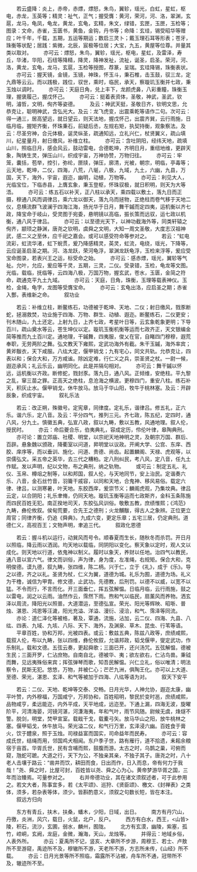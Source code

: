 <!-- { "loadSidebar": true } -->
　　若云盛降：炎上，赤帝，赤熛，熛怒，朱鸟，翼轸，瑶光，白虹，星虹，枢电，赤龙，玉英等；精灵：祉气，正气；握受膺：黄河，荣河，河、洛，翠渊，玄扈，龙马，龟凤，龟龙，黄龙，玄龟，玄精，朱文，绿错，玄匣，玉匣，玉检等；图录：文命，赤雀，玉匮书，黄鱼，金钩，丹书等；命降：玄珪，锡受昭华等赠应；叶千年，千载，五期，五运等期运；数启三灵卜；戴玉理石耳等形表；苍牙，珠衡等状配；居践：紫微，北辰，宸极等位居；大宝，九五，黄屋等位尊。并量其类以取对。
　　亦可云：熛怒，朱鸟，翼轸，瑶光，枢电，星虹，及雷泽，寿丘，华渚，华阳，石纽等降精，降灵，降神发祉，流祉，诞圣，启圣。荣河，河、洛，黄龙，玄龟，龙马，玄扈，玉检等授图，荐篆，呈瑞。玄珪降锡，珠衡表状。
　　亦可云：握天镜，金镜，玉镜，神珠，怀玉斗，秉石椎，击玉鼓，驭三龙，定九鼎等云云。而以践极，践位，驭世，乘时，临民，承天，察璇玑玉衡并七政，秉玉烛以调时。
　　亦可云：天庭日角，兑上丰下，龙颜虎鼻，八彩重瞳，珠衡玉理，握褒履己，握戊怀己。
　　亦可云：挺着表资体，圣敬，神武，圣武，钦明，濬哲，文明，侚齐等姿德。
　　及云：神武天挺，圣敬日齐，钦明文思，允恭克让，聪明神武，含弘光大。及云：龙飞虎变，出震乘乾等语作二句。次可云：得一通三，居高望远，就日望云，则天法地，握戊怀己，出震齐巽，云行雨施，日临月临，握矩齐衡，怀珠秉石，前疑后丞，左规右矩，执契持衡，观象察法。及云：尽圣穷神，合元体极，诞灵纵圣，疏通知远，立礼兴仁，杖贤翼义，疏山填川，纪星量月，射日缴风，补维立柱。
　　亦可云：含吐阴阳，经纬天地，疏填山川，照临日月，感会风云，鼓动雷电，合德乾坤，齐明日月，重纽地维，更辟天象，陶铸生灵，弹压山川，织成宇宙，万神协赞，万物归往。
　　亦可云：牢笼，囊括，苞举，控引，弥纶，匣牍，弹压，廓清，光被，朝宗，明临，亭毒等；云天地，乾坤，二仪，四海，八荒，八埏，八极，九域，九土，六幽，九县，万国，天下，海外，宇宙，遐迩，幽明，动植，万物等。
　　亦可云：利见大人，光临宝位，下临赤县，上膺玄象，秉玉登枢，怀珠驭极，就日积明，则天为大等浯。
　　亦可云：练五石以补天，正八柱以承天，乘四载以敷土，落九日而正摄，穆通八风而调律吕，乘六龙以御天，落九乌而拯物，正绝柱而卷气移于天地二仪，息横流群飞波澜于四海江海，扬光华于日月，舞干鏚而定四夷，运机衡以齐七政，降宝命于岐山，受灵图于宛委，悬明镜以高临，振长策而远驭，运七政以机衡，通八风于律吕。
　　亦可云：以至德光天下，以神功截海外等，同类轩辕之侚齐，颛顼之静渊，唐尧之钦明，虞舜之文明，大知一周文圣敬，大度志汉祖神武，感二义之至休，应千祀之嘉会。或可以感受符命等参对之。
　　若云：“虹电流彩，虹流华渚，虹下蜺贯，爰乃降感精灵，英灵，虹流，电绕，瑶光，下降等，云应诞圣启圣之期。河、洛龙跃，荣河龟浮，翠渊龙跃龟浮，玉检来浮等，爰应受宝命图录，若表兴王之运，标受命之始。
　　亦可云：感赤熛，瑶光，翼轸等气祉。允叶，允应，爰应等千灵，五期，三灵，二仪。受录错，玉检，龟龙等文图。光临，载临，抚临等，云四海八极，万国万物，握玄武，苍水，玉匮，金简之符命，疏通克平九土九域。
　　亦可云：天庭，日角，珠衡，玉理等载表神仪。玉检，金绳，龟字，龙图等受膺宝命。
　　亦可云：玄龟出洛，应启圣之期；赤雀入酆，表维新之命。
　　叙功业

　　若云：补维立柱，断鳌练石，功德被于乾坤、天地、二仪；射日缴风，戮豕断蛇，拯溺救焚，功业施于四海、万物、群生、动植、遐迩。断鳌练石，二仪更安；刊木随山，九土还定。上射九日，上齐七政，考星叶日等，云玄象乾象更明；下导百川，疏山奠水等云，苍生坤仪以定。璇玑玉衡机衡等运而七政齐正，天文银编金简等推而九土百川定。通地理，干鏚舞，四夷服，俊乂在官，自睹四门穆穆，遐荒奉职，无劳两阶之舞。弘文教天下雍熙，定武功海外有截。朱干玉鏚，海外率宾；黄斧黻衣，天下咸服。八纮大定，偃甲销戈；九有宅心，同文共轨。允恭克让，四表以和；保合大和，万方咸谧。除凶定难，行仁义之兵，崇圣贤之杖。一尉一候，遐迩承风；礼云乐云，幽明同化。此是并隔句相对。
　　亦可云：舞干鏚以怀远，运机衡以齐政。断修蛇，戮封豕。落九日，通八风。正倾维，安绝柱。平九黎之乱，窜三苗之罪。正高天之绝柱，息沧海之横波。更穆四门，重安八柱。练石补天，积灰止水。偃甲销戈，休牛放马。放马于华山阳，牧牛于桃林塞。及云：开辟辰象，织成宇宙。
　　叙礼乐法

　　若云：改正朔，殊徽号。定宪章，同律度。定礼乐，谐律吕。修五礼，正六乐。谐六乐，定八音。及云：平分四气，推列三元。齐七政，陈五纪，定四时，通八风，分九土。慎徽五典，弘宣八政，叙以九畴，敷以五教，风通地理。叙人伦，授民时。
　　亦云：命后夔合乐，伯夷典礼，容成定历，伶伦叶律，皋陶典刑。
　　亦可论：置立郊庙、社稷、明堂，以宗祀天地神明之灵，及朝宗万国、群后、百辟。悬象魏以颁政，降衢室以问道，昇明堂以议政。开阐大学、公宫、东庠、西胶、庠序等，而以垂训、施化、问道、贵德、尚齿。起置麟阁、天禄、虎观等，以崇儒弘文。采五帝之英华，去三代之糟粕。定八刑纠民，考八风，定八音，任九土作赋。发以声明，纪以文物，布之典刑，纳之轨物。
　　或可云：制定五礼、礼仪、玉帛、樽俎之制等，以和邦国，叙人伦，与天地同节，安上治民。定谐奏六乐、八音，金石丝竹音，羽籥干戚容，以同和天地，合鬼神、移风易俗。载定六律、律吕，以测寒暑，叶天地。东胶西庠，爰崇节义；麟阁虎观，乃集坟典。律吕云定，以合阴阳；礼乐聿脩，仍同天地。璇玑玉衡等运而七政斯齐，金科玉条陈施而四民百姓无犯。南正揆地司天，东胶弘风训俗。敬敷五教，庶绩惟熙；《鸿范》九畴，彝伦攸叙。侯甸荒要，合先王之德刑；火龙黼黻，得古人之象辨。正位更立周官；同律齐衡，仍追《舜典》。九成六变，更定乐章；五宅三居，仍定典刑。道德仁义，高视百王；文物声明，聿追三代。
　　叙政化恩德

　　若云：握斗机以运行，动巽风而号令。顺春夏而生长，随秋冬而杀罚。开日月以照临，降云雨以洒润。均天地以载临，同阴阳以变化。察天象以定时，观人文以成化。则天地以行道，依鬼神以制义。履时以象天，养财以任地。治四气以教民，通八音以宣六气。律文而训俗，声为律，身为度，左准绳，右规矩。保合大和，克明俊德。谟九德，叙九畴，张四维，陈二柄。兴于仁，立于《礼》，成于《乐》。导之以德，齐之以礼。圣贤为杖，仁义为翼，道德为城。礼乐为囿，道德为场。礼义为干橹，诚信为甲胄。修文德，止武功。先德教，后刑罚。以德不以威，以宽不以猛。不令而行，不言而化。开三面垂仁，挥五弦解愠。日临月临，云行雨施，鼓之以雷电，润之以云雨。油然作云，霈然下雨。煦和气以临民，扇薰风而养物。洒玄泽以周流，降阳光以照普。大道潜运，至德弘宣。荣光、阳光等辉映、昭哳、普烛、湛恩、鸿恩等汪濊，阳光充溢、洋溢、漫衍、浸洽，和气、霈泽等同流。
　　亦论：道仁泽化等被格，著及，覃通，流施，沾加，云二仪、四海、九县、八纮、四表、九域、九垓、八际、天下、海外，及渊泉、草木、昆虫、行苇等语。
　　平章百姓，协和万邦，光被四表。或云：敷兹五典，陈兹八政等，庶绩咸熙，载叙人伦，布以九畴，张以四维，彝伦攸叙，允谐邦政，韬戈偃甲，燮定武功，作乐制礼，载和文德。五弦云奏，更起舜歌；三面已开，还兴汤咒。五弦解愠，德被生民；三面开罗，仁沾庶物。自南自北，德被华、夷；欲左欲右，仁沾鸟兽。秉钺而舞，见远夷殊俗来宾；挥弦弹琴而歌，知吾民解愠。兴仁立礼，俗以唯清；明法察令，民斯无犯。悠悠，万物，并被仁心；芒芒九洲，俱陶王化。亦可以上大道、至德、荣光，湛恩、玄泽、和气等被加于四海、八纮等语为对。
　　叙天下安平

　　若云：二仪、天地、乾坤等交泰、交畅。日月光华，人神允协，遐迩太康，幽平叶赞，内外穆福，万国咸宁，万邦协和，百姓昭明，黎民於变时邕，庶绩咸熙，品物咸亨，柔远能迩，内外平成，天平地成，远迩至。下通上漏，四海无波，旋曜阶平，河清海晏，河镜河湛，河溓海夷，年和气叶，雨节风随。尉候无虞，烽燧不警。脱剑，明堂，焚甲宣室。载戢干戈，载櫜弓矢。放马华山之阳，放牛桃林之塞。偃甲韬戈，休牛放马。荣光溢二仪，和气行万里，玄泽浸六幽。百姓食于膏火，饮于醴泉，照于玉烛。司禄益富而国实，司命益年而民寿。
　　亦可云：容成氏世，结绳而用，邻国鸡犬相闻。东户季子世，路有雁行，道不拾遗，耒耜余粮宿于亩首。华胥氏世，民有含哺而熙，鼓腹而游。太古之时，乌鹊之巢，可俯而窥，虺蛇可蹠。大道之行，天下为公，不独亲其亲，不独子其子。唐尧之时，八十老人击壤于路云：“凿井而饮，耕田而食，日出而作，日入而息，帝有何力于我哉！”尧、舜之时，比屋可封，百姓皆以尧、舜之心为心。黄帝梦游华胥之国，三年而治臻焉。可量参对之。
　　右并帝德功业，其在诸文须叙述者，可于此参用之。若文大者，陈事宜多，若《太平颂》、巡狩、《贤臣颂》、檄文、《封禅表》之类体，须多，若杂表等体，须少。皆斟酌意义，须叙之句数长短，皆在本注。
　　叙远方归向

　　东方有青丘，扶木，扶桑，蟠木，少阳，日域，出日。
　　南方有丹穴山，丹徼，炎洲，风穴，载日，火鼠，北户，反户。
　　西方有白水，西王，<山皆>陵，积石，流沙，玄圃，弱水，麟州，囿陇。
　　北方有玄漠，幽陵，紫塞，孤竹，崆峒，玄阙，龙庭，金微，瀚海，天山，龙烛等。
　　并得云：地域乡俗，人表外所。
　　亦云：夏禹所不记，竖亥、大章所不步游，周穆王、若士、卢敖所不至游窥，禹迹所不及，穆辙所不游，天老所不游，方志所未传，《山经》所不载。
　　亦云：日月光景等所不照临，霜露所不沾被，舟车所不通，冠带所不及，辙迹所不至。
